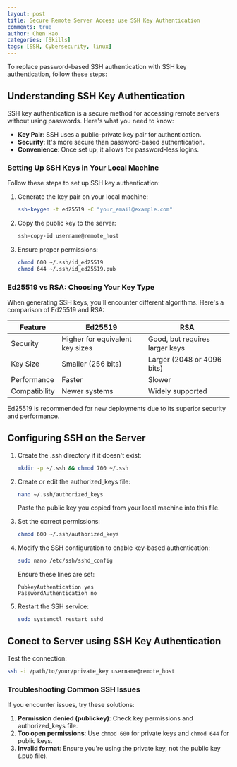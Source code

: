 ```yaml
---
layout: post
title: Secure Remote Server Access use SSH Key Authentication
comments: true
author: Chen Hao
categories: [Skills]
tags: [SSH, Cybersecurity, linux]
---
```


To replace password-based SSH authentication with SSH key authentication, follow these steps:

## Understanding SSH Key Authentication

SSH key authentication is a secure method for accessing remote servers without using passwords. Here's what you need to know:

- **Key Pair**: SSH uses a public-private key pair for authentication.
- **Security**: It's more secure than password-based authentication.
- **Convenience**: Once set up, it allows for password-less logins.

### Setting Up SSH Keys in Your Local Machine

Follow these steps to set up SSH key authentication:

1. Generate the key pair on your local machine:
   ```bash
   ssh-keygen -t ed25519 -C "your_email@example.com"
   ```
2. Copy the public key to the server:
   ```bash
   ssh-copy-id username@remote_host
   ```
3. Ensure proper permissions:
   ```bash
   chmod 600 ~/.ssh/id_ed25519
   chmod 644 ~/.ssh/id_ed25519.pub
   ```

### Ed25519 vs RSA: Choosing Your Key Type

When generating SSH keys, you'll encounter different algorithms. Here's a comparison of Ed25519 and RSA:

| Feature | Ed25519 | RSA |
|---------|---------|-----|
| Security | Higher for equivalent key sizes | Good, but requires larger keys |
| Key Size | Smaller (256 bits) | Larger (2048 or 4096 bits) |
| Performance | Faster | Slower |
| Compatibility | Newer systems | Widely supported |

Ed25519 is recommended for new deployments due to its superior security and performance.

## Configuring SSH on the Server

1. Create the .ssh directory if it doesn't exist:
   ```bash
   mkdir -p ~/.ssh && chmod 700 ~/.ssh
   ```

2. Create or edit the authorized_keys file:
   ```bash
   nano ~/.ssh/authorized_keys
   ```
   Paste the public key you copied from your local machine into this file.

3. Set the correct permissions:
   ```bash
   chmod 600 ~/.ssh/authorized_keys
   ```

4. Modify the SSH configuration to enable key-based authentication:
   ```bash
   sudo nano /etc/ssh/sshd_config
   ```
   Ensure these lines are set:
   ```
   PubkeyAuthentication yes
   PasswordAuthentication no
   ```

5. Restart the SSH service:
   ```bash
   sudo systemctl restart sshd
   ```


## Conect to Server using SSH Key Authentication

Test the connection:

```bash
ssh -i /path/to/your/private_key username@remote_host
```


### Troubleshooting Common SSH Issues

If you encounter issues, try these solutions:

1. **Permission denied (publickey)**: Check key permissions and authorized_keys file.
2. **Too open permissions**: Use `chmod 600` for private keys and `chmod 644` for public keys.
3. **Invalid format**: Ensure you're using the private key, not the public key (.pub file).


